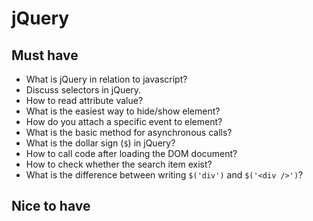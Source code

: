 jQuery
======

## Must have

* What is jQuery in relation to javascript?
* Discuss selectors in jQuery.
* How to read attribute value?
* What is the easiest way to hide/show element?
* How do you attach a specific event to element?
* What is the basic method for asynchronous calls?
* What is the dollar sign (`$`) in jQuery?
* How to call code after loading the DOM document?
* How to check whether the search item exist?
* What is the difference between writing `$('div')` and `$('<div />')`?

## Nice to have
